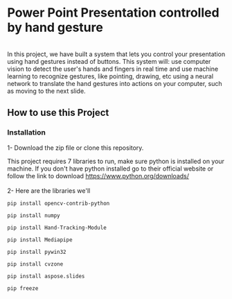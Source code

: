 # Power Point Presentation controlled by hand gesture
<div align="center"> 
<img src="https://github.com/ranizouaoui/PPT-Presentation-controlled-by-hand-gesture/blob/main/Thumbnail.png" alt="" />
 </div> 
 <br/>
 In this project, we have built a system that lets you control your presentation using hand gestures instead of buttons. This system will: use computer vision to detect the user's hands and fingers in real time and use machine learning to recognize gestures, like pointing, drawing, etc using a neural network to translate the hand gestures into actions on your computer, such as moving to the next slide.
 
 ## How to use this Project
 
 ### Installation
1- Download the zip file or clone this repository.

This project requires 7 libraries to run, make sure python is installed on your machine. If you don't have python installed go to their official website or follow the link to download https://www.python.org/downloads/
 <br/> <br/>
2- Here are the libraries we'll
```
pip install opencv-contrib-python

pip install numpy

pip install Hand-Tracking-Module

pip install Mediapipe

pip install pywin32

pip install cvzone

pip install aspose.slides 
 
pip freeze
```
